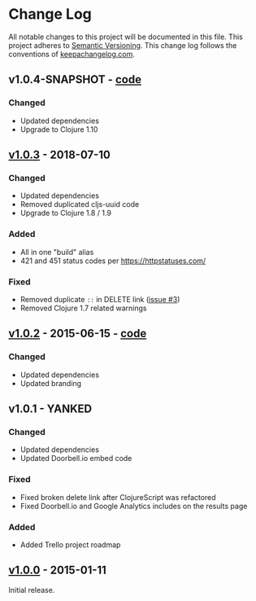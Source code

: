 # Change Log

All notable changes to this project will be documented in this file. This project adheres to [Semantic Versioning](http://semver.org/). This change log follows the conventions of [keepachangelog.com](http://keepachangelog.com).

## v1.0.4-SNAPSHOT - [code](https://github.com/SnootyMonkey/posthere.io/compare/v1.0.3...HEAD)

### Changed
* Updated dependencies
* Upgrade to Clojure 1.10

## [v1.0.3](https://github.com/SnootyMonkey/posthere.io/compare/v1.0.2...v1.0.3) - 2018-07-10

### Changed
* Updated dependencies
* Removed duplicated cljs-uuid code
* Upgrade to Clojure 1.8 / 1.9

### Added
* All in one "build" alias
* 421 and 451 status codes per https://httpstatuses.com/

### Fixed
* Removed duplicate `::` in DELETE link ([issue #3](https://github.com/SnootyMonkey/posthere.io/issues/3))
* Removed Clojure 1.7 related warnings

## [v1.0.2](https://github.com/SnootyMonkey/posthere.io/releases/tag/v1.0.2) - 2015-06-15 - [code](https://github.com/SnootyMonkey/posthere.io/compare/v1.0.0...v1.0.2)

### Changed
* Updated dependencies
* Updated branding

## v1.0.1 - YANKED

### Changed
* Updated dependencies
* Updated Doorbell.io embed code

### Fixed
* Fixed broken delete link after ClojureScript was refactored
* Fixed Doorbell.io and Google Analytics includes on the results page

### Added
* Added Trello project roadmap

## [v1.0.0](https://github.com/SnootyMonkey/posthere.io/releases/tag/v1.0.0) - 2015-01-11

Initial release.
